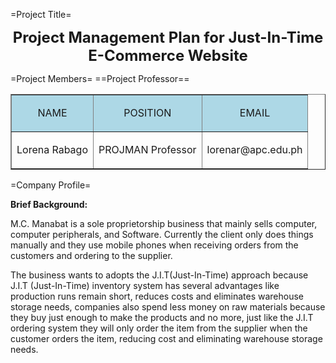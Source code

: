 =Project Title=
<b><font size="5"><p style="text-align:center">Project Management Plan for Just-In-Time E-Commerce Website</p></font></b>

=Project Members=
==Project Professor==
<table border="1" width="70%" align="center">
	<tr>
		<td bgcolor="lightblue"><p style="text-align:center;">NAME</p></td>
<td bgcolor="lightblue"><p style="text-align:center;">POSITION</p></td>
		<td bgcolor="lightblue"><p style="text-align:center;">EMAIL</p></td>
	</tr>
	<tr>
		<td><p style="text-align:center;">Lorena Rabago</p></td>
<td><p style="text-align:center;">PROJMAN Professor</p></td>
		<td><p style="text-align:center;">lorenar@apc.edu.ph</p></td>
	</tr>
</table>

=Company Profile=
<p><strong>Brief Background:</strong></p>
<p>M.C. Manabat is a sole proprietorship business that mainly sells computer, computer peripherals, and Software. Currently the client only does things manually and they use mobile phones when receiving orders from the customers and ordering to the supplier.</p>
<p>The business wants to adopts the J.I.T(Just-In-Time) approach because J.I.T (Just-In-Time) inventory system has several advantages like production runs remain short, reduces costs and eliminates warehouse storage needs, companies also spend less money on raw materials because they buy just enough to make the products and no more, just like the J.I.T ordering system they will only order the item from the supplier when the customer orders the item, reducing cost and eliminating warehouse storage needs.</p>

